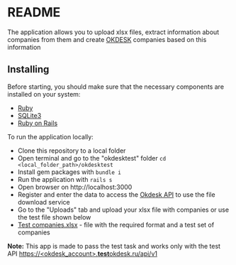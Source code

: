 # README

The application allows you to upload xlsx files, extract information about companies from them and create [OKDESK](https://okdesk.ru) companies based on this information

## Installing
Before starting, you should make sure that the necessary components are installed on your system:
* [Ruby](https://www.ruby-lang.org/en/documentation/installation/)
* [SQLite3](https://www.sqlite.org/download.html)
* [Ruby on Rails](https://guides.rubyonrails.org/getting_started.html)

To run the application locally:
* Clone this repository to a local folder
* Open terminal and go to the "okdesktest" folder ``` cd <local_folder_path>/okdesktest ```
* Install gem packages with ``` bundle i ```
* Run the application with ``` rails s ```
* Open browser on http://localhost:3000
* Register and enter the data to access the [Okdesk API](https://apidocs.okdesk.ru/apidoc) to use the file download service
* Go to the "Uploads" tab and upload your xlsx file with companies or use the test file shown below
* [Test companies.xlsx](https://github.com/pavelvladimirmorozov/okdesktest/blob/main/Test%20companies.xlsx) - file with the required format and a test set of companies

**Note:** This app is made to pass the test task and works only with the test API [https://<okdesk_account>.**test**okdesk.ru/api/v1](https://testokdesk.ru/)
